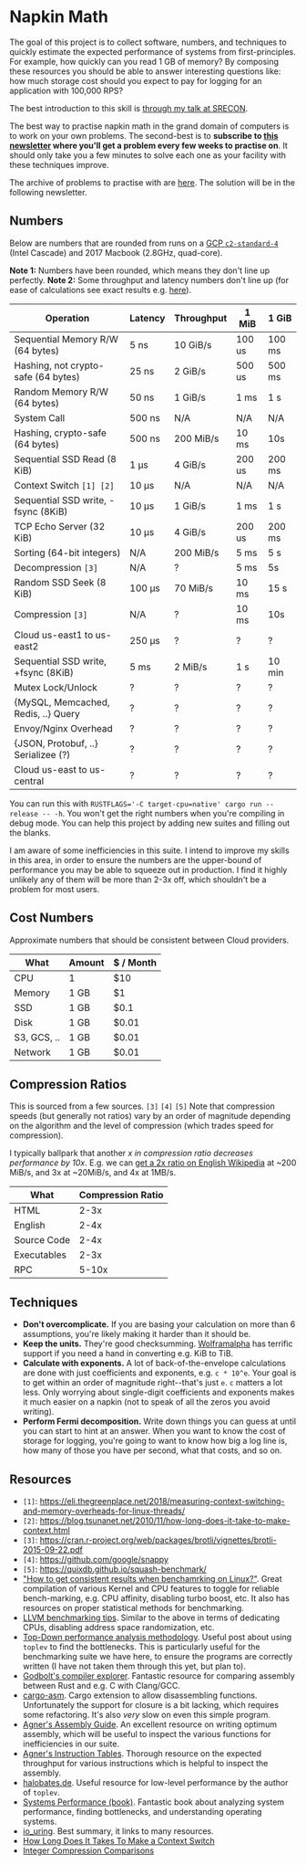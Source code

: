 # Napkin Math

The goal of this project is to collect software, numbers, and techniques to
quickly estimate the expected performance of systems from first-principles. For
example, how quickly can you read 1 GB of memory? By composing these resources
you should be able to answer interesting questions like: how much storage cost
should you expect to pay for logging for an application with 100,000 RPS?

The best introduction to this skill is [through my talk at
SRECON](https://www.youtube.com/watch?v=IxkSlnrRFqc).

The best way to practise napkin math in the grand domain of computers is to work
on your own problems. The second-best is to **subscribe to [this
newsletter](http://sirupsen.com/napkin) where you'll get a problem every few
weeks to practise on**. It should only take you a few minutes to solve each one as your
facility with these techniques improve.

The archive of problems to practise with are
[here](https://sirupsen.com/napkin/). The solution will be in the following
newsletter.

## Numbers

Below are numbers that are rounded from runs on a [GCP `c2-standard-4`][9] (Intel
Cascade) and 2017 Macbook (2.8GHz, quad-core).

[9]: https://gist.github.com/sirupsen/766f266eebf6bdf2525bdbb309e17a41

**Note 1:** Numbers have been rounded, which means they don't line up perfectly.
**Note 2:** Some throughput and latency numbers don't line up (for ease of
calculations see exact results e.g. [here][9]).

| Operation                           | Latency | Throughput | 1 MiB  | 1 GiB  |
| ----------------------------------- | ------- | ---------- | ------ | ------ |
| Sequential Memory R/W (64 bytes)    | 5 ns    | 10 GiB/s   | 100 us | 100 ms |
| Hashing, not crypto-safe (64 bytes) | 25 ns   | 2 GiB/s    | 500 us | 500 ms |
| Random Memory R/W (64 bytes)        | 50 ns   | 1 GiB/s    | 1 ms   | 1 s    |
| System Call                         | 500 ns  | N/A        | N/A    | N/A    |
| Hashing, crypto-safe (64 bytes)     | 500 ns  | 200 MiB/s  | 10 ms  | 10s    |
| Sequential SSD Read (8 KiB)         | 1 μs    | 4 GiB/s    | 200 us | 200 ms |
| Context Switch `[1] [2]`            | 10 μs   | N/A        | N/A    | N/A    |
| Sequential SSD write, -fsync (8KiB) | 10 μs   | 1 GiB/s    | 1 ms   | 1 s    |
| TCP Echo Server (32 KiB)            | 10 μs   | 4 GiB/s    | 200 us | 200 ms |
| Sorting (64-bit integers)           | N/A     | 200 MiB/s  | 5 ms   | 5 s    |
| Decompression `[3]`                 | N/A     | ?          | 5 ms   | 5s     |
| Random SSD Seek (8 KiB)             | 100 μs  | 70 MiB/s   | 10 ms  | 15 s   |
| Compression `[3]`                   | N/A     | ?          | 10 ms  | 10s    |
| Cloud us-east1 to us-east2          | 250 μs  | ?          | ?      | ?      |
| Sequential SSD write, +fsync (8KiB) | 5 ms    | 2 MiB/s    | 1 s    | 10 min |
| Mutex Lock/Unlock                   | ?       | ?          | ?      | ?      |
| {MySQL, Memcached, Redis, ..} Query | ?       | ?          | ?      | ?      |
| Envoy/Nginx Overhead                | ?       | ?          | ?      | ?      |
| {JSON, Protobuf, ..} Serializee (?) | ?       | ?          | ?      | ?      |
| Cloud us-east to us-central         | ?       | ?          | ?      | ?      |

You can run this with `RUSTFLAGS='-C target-cpu=native' cargo run --release --
-h`. You won't get the right numbers when you're compiling in debug mode. You
can help this project by adding new suites and filling out the blanks.

I am aware of some inefficiencies in this suite. I intend to improve my skills
in this area, in order to ensure the numbers are the upper-bound of performance
you may be able to squeeze out in production. I find it highly unlikely any of
them will be more than 2-3x off, which shouldn't be a problem for most users.

## Cost Numbers

Approximate numbers that should be consistent between Cloud providers.
  
| What        | Amount | $ / Month |
| ----------- | ------ | --------- |
| CPU         | 1      | $10       |
| Memory      | 1 GB   | $1        |
| SSD         | 1 GB   | $0.1      |
| Disk        | 1 GB   | $0.01     |
| S3, GCS, .. | 1 GB   | $0.01     |
| Network     | 1 GB   | $0.01     |

## Compression Ratios

This is sourced from a few sources. `[3]` `[4]` `[5]` Note that compression speeds (but
generally not ratios) vary by an order of magnitude depending on the algorithm
and the level of compression (which trades speed for compression).

I typically ballpark that another _x in compression ratio decreases performance
by 10x_. E.g. we can [get a 2x ratio on English
Wikipedia](https://quixdb.github.io/squash-benchmark/#results-table) at ~200
MiB/s, and 3x at ~20MiB/s, and 4x at 1MB/s.

| What        | Compression Ratio |
| ----------- | ----------------- |
| HTML        | 2-3x              |
| English     | 2-4x              |
| Source Code | 2-4x              |
| Executables | 2-3x              |
| RPC         | 5-10x             |

## Techniques

* **Don't overcomplicate.** If you are basing your calculation on more than 6
    assumptions, you're likely making it harder than it should be.
* **Keep the units.** They're good checksumming.
    [Wolframalpha](https://wolframalpha.com) has terrific support if you need a
    hand in converting e.g. KiB to TiB.
* **Calculate with exponents.** A lot of back-of-the-envelope calculations are
    done with just coefficients and exponents, e.g. `c * 10^e`. Your goal is to
    get within an order of magnitude right--that's just `e`. `c` matters a lot
    less. Only worrying about single-digit coefficients and exponents makes it
    much easier on a napkin (not to speak of all the zeros you avoid writing).
* **Perform Fermi decomposition.** Write down things you can guess at until you
    can start to hint at an answer. When you want to know the cost of storage
    for logging, you're going to want to know how big a log line is, how many of
    those you have per second, what that costs, and so on.

## Resources

* `[1]`: https://eli.thegreenplace.net/2018/measuring-context-switching-and-memory-overheads-for-linux-threads/
* `[2]`: https://blog.tsunanet.net/2010/11/how-long-does-it-take-to-make-context.html
* `[3]`: https://cran.r-project.org/web/packages/brotli/vignettes/brotli-2015-09-22.pdf
* `[4]`: https://github.com/google/snappy
* `[5]`: https://quixdb.github.io/squash-benchmark/
* ["How to get consistent results when benchamrking on
  Linux?"](https://easyperf.net/blog/2019/08/02/Perf-measurement-environment-on-Linux#2-disable-hyper-threading).
  Great compilation of various Kernel and CPU features to toggle for reliable
  bench-marking, e.g. CPU affinity, disabling turbo boost, etc. It also has
  resources on proper statistical methods for benchmarking.
* [LLVM benchmarking tips](https://www.llvm.org/docs/Benchmarking.html). Similar
  to the above in terms of dedicating CPUs, disabling address space
  randomization, etc.
* [Top-Down performance analysis
  methodology](https://easyperf.net/blog/2019/02/09/Top-Down-performance-analysis-methodology).
  Useful post about using `toplev` to find the bottlenecks. This is particularly
  useful for the benchmarking suite we have here, to ensure the programs are
  correctly written (I have not taken them through this yet, but plan to).
* [Godbolt's compiler explorer](https://gcc.godbolt.org/#). Fantastic resource
  for comparing assembly between Rust and e.g. C with Clang/GCC.
* [cargo-asm](https://github.com/gnzlbg/cargo-asm). Cargo extension to allow
  disassembling functions. Unfortunately the support for closure is a bit
  lacking, which requires some refactoring. It's also _very_ slow on even this
  simple program.
* [Agner's Assembly
  Guide](https://www.agner.org/optimize/optimizing_assembly.pdf). An excellent
  resource on writing optimum assembly, which will be useful to inspect the
  various functions for inefficiencies in our suite.
* [Agner's Instruction
  Tables](https://www.agner.org/optimize/instruction_tables.pdf). Thorough
  resource on the expected throughput for various instructions which is helpful
  to inspect the assembly.
* [halobates.de](http://halobates.de/). Useful resource for low-level
  performance by the author of `toplev`.
* [Systems Performance (book)](https://www.amazon.com/Systems-Performance-Enterprise-Brendan-Gregg/dp/0133390098/ref=sr_1_1?keywords=systems+performance&qid=1580733419&sr=8-1). Fantastic book about analyzing system performance, finding bottlenecks, and understanding operating systems.
* [io_uring](https://lwn.net/Articles/776703/). Best summary, it links to many
  resources.
* [How Long Does It Takes To Make a Context Switch](https://blog.tsunanet.net/2010/11/how-long-does-it-take-to-make-context.html)
* [Integer Compression Comparisons](https://github.com/powturbo/TurboPFor-Integer-Compression)

